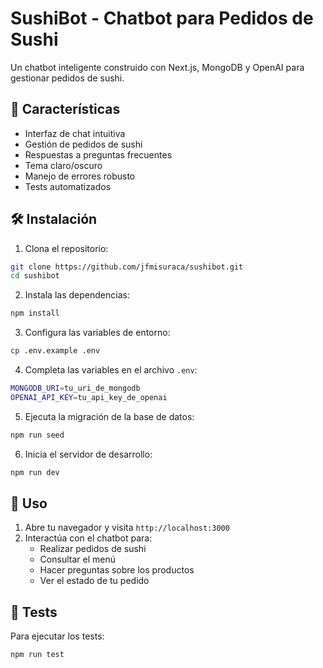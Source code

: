 # SushiBot - Chatbot para Pedidos de Sushi

Un chatbot inteligente construido con Next.js, MongoDB y OpenAI para gestionar pedidos de sushi.

## 🚀 Características

- Interfaz de chat intuitiva
- Gestión de pedidos de sushi
- Respuestas a preguntas frecuentes
- Tema claro/oscuro
- Manejo de errores robusto
- Tests automatizados

## 🛠️ Instalación

1. Clona el repositorio:
```bash
git clone https://github.com/jfmisuraca/sushibot.git
cd sushibot
```

2. Instala las dependencias:
```bash
npm install
```

3. Configura las variables de entorno:
```bash
cp .env.example .env
```

4. Completa las variables en el archivo `.env`:
```bash
MONGODB_URI=tu_uri_de_mongodb
OPENAI_API_KEY=tu_api_key_de_openai
```

5. Ejecuta la migración de la base de datos:
```bash
npm run seed
```

6. Inicia el servidor de desarrollo:
```bash
npm run dev
```


## 📝 Uso

1. Abre tu navegador y visita `http://localhost:3000`
2. Interactúa con el chatbot para:
   - Realizar pedidos de sushi
   - Consultar el menú
   - Hacer preguntas sobre los productos
   - Ver el estado de tu pedido

## 🧪 Tests

Para ejecutar los tests:
```bash
npm run test
```
